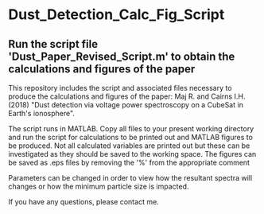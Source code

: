 # Dust_Detection_Calc_Fig_Script

## Run the script file 'Dust_Paper_Revised_Script.m' to obtain the calculations and figures of the paper

This repository includes the script and associated files necessary to produce the calculations and figures of the paper: 
Maj R. and Cairns I.H.  (2018) "Dust detection via voltage power spectroscopy on a CubeSat in Earth's ionosphere".

The script runs in MATLAB. Copy all files to your present working directory and run the script for calculations to be printed out and MATLAB figures to be produced.
Not all calculated variables are printed out but these can be investigated as they should be saved to the working space.
The figures can be saved as .eps files by removing the '%' from the appropriate comment

Parameters can be changed in order to view how the resultant spectra will changes or how the minimum particle size is impacted.

If you have any questions, please contact me.
